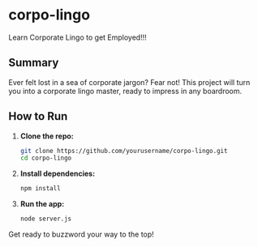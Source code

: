 # corpo-lingo

Learn Corporate Lingo to get Employed!!!

## Summary

Ever felt lost in a sea of corporate jargon? Fear not! This project will turn you into a corporate lingo master, ready to impress in any boardroom.

## How to Run

1. **Clone the repo:**

   ```sh
   git clone https://github.com/yourusername/corpo-lingo.git
   cd corpo-lingo
   ```

2. **Install dependencies:**

   ```sh
   npm install
   ```

3. **Run the app:**
   ```sh
   node server.js
   ```

Get ready to buzzword your way to the top!

